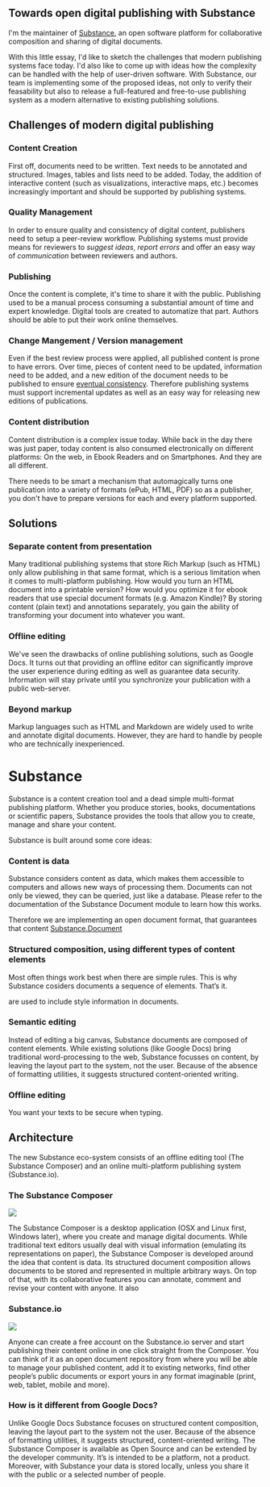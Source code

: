 ## Towards open digital publishing with Substance

I'm the maintainer of [Substance](http://substance.io), an open software platform for collaborative composition and sharing of digital documents. 

With this little essay, I'd like to sketch the challenges that modern publishing systems face today. I'd also like to come up with ideas how the complexity can be handled with the help of user-driven software. With Substance, our team is implementing some of the proposed ideas, not only to verify their feasability but also to release a full-featured and free-to-use publishing system as a modern alternative to existing publishing solutions.


## Challenges of modern digital publishing

### Content Creation

First off, documents need to be written. Text needs to be annotated and structured. Images, tables and lists need to be added. Today, the addition of interactive content (such as visualizations, interactive maps, etc.) becomes increasingly important and should be supported by publishing systems.

### Quality Management

In order to ensure quality and consistency of digital content, publishers need to setup a peer-review workflow. Publishing systems must provide means for reviewers to *suggest ideas*, *report errors* and offer an easy way of *communication* between reviewers and authors.

### Publishing

Once the content is complete, it's time to share it with the public. Publishing used to be a manual process consuming a substantial amount of time and expert knowledge. Digital tools are created to automatize that part. Authors should be able to put their work online themselves.

### Change Mangement / Version management

Even if the best review process were applied, all published content is prone to have errors. Over time, pieces of content need to be updated, information need to be added, and a new edition of the document needs to be published to ensure [eventual consistency](http://prose.io/help/eventually-consistent.html). Therefore publishing systems must support incremental updates as well as an easy way for releasing new editions of publications.

### Content distribution

Content distribution is a complex issue today. While back in the day there was just paper, today content is also consumed electronically on different platforms: On the web, in Ebook Readers and on Smartphones. And they are all different.

There needs to be smart a mechanism that automagically turns one publication into a variety of formats (ePub, HTML, PDF) so as a publisher, you don't have to prepare versions for each and every platform supported.


## Solutions

### Separate content from presentation

Many traditional publishing systems that store Rich Markup (such as HTML) only allow publishing in that same format, which is a serious limitation when it comes to multi-platform publishing. How would you turn an HTML document into a printable version? How would you optimize it for ebook readers that use special document formats (e.g. Amazon Kindle)? By storing content (plain text) and annotations separately, you gain the ability of transforming your document into whatever you want.

### Offline editing

We've seen the drawbacks of online publishing solutions, such as Google Docs. It turns out that providing an offline editor can significantly improve the user experience during editing as well as guarantee data security. Information will stay private until you synchronize your publication with a public web-server.


### 

### Beyond markup

Markup languages such as HTML and Markdown are widely used to write and annotate digital documents. However, they are hard to handle by people who are technically inexperienced.


# Substance

Substance is a content creation tool and a dead simple multi-format publishing platform. Whether you produce stories, books, documentations or scientific papers, Substance provides the tools that allow you to create, manage and share your content.


Substance is built around some core ideas:

### Content is data

Substance considers content as data, which makes them accessible to computers and allows new ways of processing them. Documents can not only be viewed, they can be queried, just like a database. Please refer to the documentation of the Substance Document module to learn how this works.


Therefore we are implementing an open document format, that guarantees that content
[Substance.Document](http://interior.substance.io/document/)

### Structured composition, using different types of content elements

Most often things work best when there are simple rules. This is why Substance cosiders documents a sequence of elements. That’s it.



are used to include style information in documents.

### Semantic editing

Instead of editing a big canvas, Substance documents are composed of content elements. While existing solutions (like Google Docs) bring traditional word-processing to the web, Substance focusses on content, by leaving the layout part to the system, not the user. Because of the absence of formatting utilities, it suggests structured content-oriented writing.

### Offline editing

You want your texts to be secure when typing.


## Architecture

The new Substance eco-system consists of an offline editing tool (The Substance Composer) and an online multi-platform publishing system (Substance.io).

### The Substance Composer

![](http://interior.substance.io/images/campaign/substance.png)

The Substance Composer is a desktop application (OSX and Linux first, Windows later), where you create and manage digital documents. While traditional text editors usually deal with visual information (emulating its representations on paper), the Substance Composer is developed around the idea that content is data. Its structured document composition allows documents to be stored and represented in multiple arbitrary ways. On top of that, with its collaborative features you can annotate, comment and revise your content with anyone. It also 


### Substance.io

![](http://interior.substance.io/images/campaign/substance.png)

Anyone can create a free account on the Substance.io server and start publishing their content online in one click straight from the Composer. You can think of it as an open document repository from where you will be able to manage your published content, add it to existing networks, find other people’s public documents or export yours in any format imaginable (print, web, tablet, mobile and more).



### How is it different from Google Docs?

Unlike Google Docs Substance focuses on structured content composition, leaving the layout part to the system not the user. Because of the absence of formatting utilities, it suggests structured, content-oriented writing. The Substance Composer is available as Open Source and can be extended by the developer community. It’s is intended to be a platform, not a product. Moreover, with Substance your data is stored locally, unless you share it with the public or a selected number of people.
